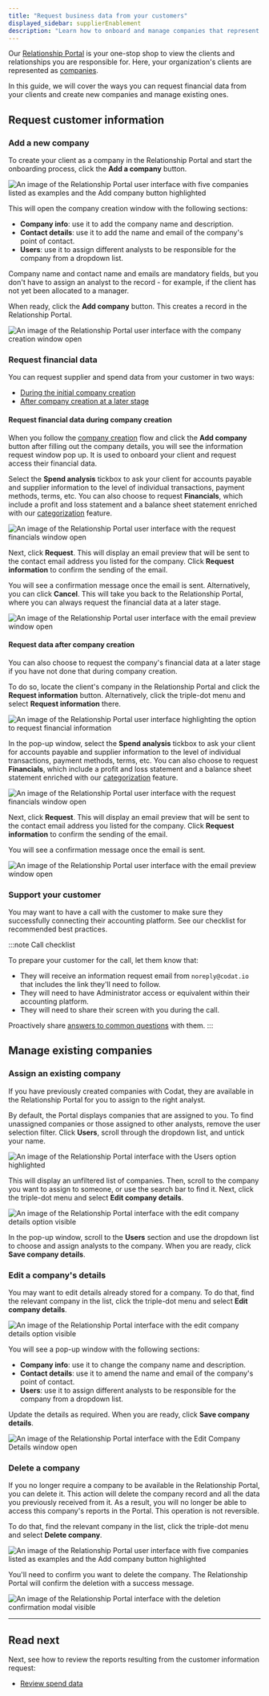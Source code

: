 ```yaml
---
title: "Request business data from your customers"
displayed_sidebar: supplierEnablement
description: "Learn how to onboard and manage companies that represent your customers"
---
```


Our [Relationship Portal](https://relationships.codat.io/) is your one-stop shop to view the clients and relationships you are responsible for. Here, your organization's clients are represented as [companies](../../terms/company). 

In this guide, we will cover the ways you can request financial data from your clients and create new companies and manage existing ones.

## Request customer information

### Add a new company

To create your client as a company in the Relationship Portal and start the onboarding process, click the **Add a company** button.  

![An image of the Relationship Portal user interface with five companies listed as examples and the Add company button highlighted](/img/supplier-enablement/0054-se-rm-portal-add-company.png)

This will open the company creation window with the following sections:

- **Company info**: use it to add the company name and description.
- **Contact details**: use it to add the name and email of the company's point of contact.
- **Users**: use it to assign different analysts to be responsible for the company from a dropdown list.

Company name and contact name and emails are mandatory fields, but you don't have to assign an analyst to the record - for example, if the client has not yet been allocated to a manager. 

When ready, click the **Add company** button. This creates a record in the Relationship Portal.

![An image of the Relationship Portal user interface with the company creation window open](/img/supplier-enablement/0062-se-rm-portal-create.png)

### Request financial data

You can request supplier and spend data from your customer in two ways:

- [During the initial company creation](#request-financial-data-during-company-creation)
- [After company creation at a later stage](#request-financial-data-after-company-creation)

#### Request financial data during company creation

When you follow the [company creation](/supplier-enablement/guides/manage-relationships#add-a-new-company) flow and click the **Add company** button after filling out the company details, you will see the information request window pop up. It is used to onboard your client and request access their financial data. 

Select the **Spend analysis** tickbox to ask your client for accounts payable and supplier information to the level of individual transactions, payment methods, terms, etc. You can also choose to request **Financials**, which include a profit and loss statement and a balance sheet statement enriched with our [categorization](/lending/features/financial-statements-overview#categorized-financial-accounts) feature.

![An image of the Relationship Portal user interface with the request financials window open](/img/supplier-enablement/0064-se-rm-portal-financials-request.png)

Next, click **Request**. This will display an email preview that will be sent to the contact email address you listed for the company. Click **Request information** to confirm the sending of the email. 

You will see a confirmation message once the email is sent. Alternatively, you can click **Cancel**. This will take you back to the Relationship Portal, where you can always request the financial data at a later stage.

![An image of the Relationship Portal user interface with the email preview window open](/img/supplier-enablement/0065-se-rm-portal-email-preview.png)

#### Request data after company creation

You can also choose to request the company's financial data at a later stage if you have not done that during company creation. 

To do so, locate the client's company in the Relationship Portal and click the **Request information** button. Alternatively, click the triple-dot menu and select **Request information** there.

![An image of the Relationship Portal user interface highlighting the option to request financial information](/img/supplier-enablement/0066-se-rm-portal-request-data.png)

In the pop-up window, select the **Spend analysis** tickbox to ask your client for accounts payable and supplier information to the level of individual transactions, payment methods, terms, etc. You can also choose to request **Financials**, which include a profit and loss statement and a balance sheet statement enriched with our [categorization](/lending/features/financial-statements-overview#categorized-financial-accounts) feature.

![An image of the Relationship Portal user interface with the request financials window open](/img/supplier-enablement/0064-se-rm-portal-financials-request.png)

Next, click **Request**. This will display an email preview that will be sent to the contact email address you listed for the company. Click **Request information** to confirm the sending of the email. 

You will see a confirmation message once the email is sent.

![An image of the Relationship Portal user interface with the email preview window open](/img/supplier-enablement/0065-se-rm-portal-email-preview.png)

### Support your customer

You may want to have a call with the customer to make sure they successfully connecting their accounting platform. See our checklist for recommended best practices.

:::note Call checklist

To prepare your customer for the call, let them know that:

- They will receive an information request email from `noreply@codat.io` that includes the link they'll need to follow.
- They will need to have Administrator access or equivalent within their accounting platform.
- They will need to share their screen with you during the call.

Proactively share [answers to common questions](/supplier-enablement/resources/customer-faqs) with them.
:::

## Manage existing companies

### Assign an existing company

If you have previously created companies with Codat, they are available in the Relationship Portal for you to assign to the right analyst. 

By default, the Portal displays companies that are assigned to you. To find unassigned companies or those assigned to other analysts, remove the user selection filter. Click **Users**, scroll through the dropdown list, and untick your name. 

![An image of the Relationship Portal interface with the Users option highlighted](/img/supplier-enablement/0061-se-rm-portal-user-list.png)

This will display an unfiltered list of companies. Then, scroll to the company you want to assign to someone, or use the search bar to find it. Next, click the triple-dot menu and select **Edit company details**. 

![An image of the Relationship Portal interface with the edit company details option visible](/img/supplier-enablement/0059-se-rm-portal-edit-menu.png)

In the pop-up window, scroll to the **Users** section and use the dropdown list to choose and assign analysts to the company. When you are ready, click **Save company details**. 

### Edit a company's details

You may want to edit details already stored for a company. To do that, find the relevant company in the list, click the triple-dot menu and select **Edit company details**. 

![An image of the Relationship Portal interface with the edit company details option visible](/img/supplier-enablement/0059-se-rm-portal-edit-menu.png)

You will see a pop-up window with the following sections:

- **Company info**: use it to change the company name and description.
- **Contact details**: use it to amend the name and email of the company's point of contact.
- **Users**: use it to assign different analysts to be responsible for the company from a dropdown list.

Update the details as required. When you are ready, click **Save company details**. 

![An image of the Relationship Portal interface with the Edit Company Details window open](/img/supplier-enablement/0060-se-rm-portal-edit-modal.png)

### Delete a company

If you no longer require a company to be available in the Relationship Portal, you can delete it. This action will delete the company record and all the data you previously received from it. As a result, you will no longer be able to access this company's reports in the Portal. This operation is not reversible.

To do that, find the relevant company in the list, click the triple-dot menu and select **Delete company**. 

![An image of the Relationship Portal user interface with five companies listed as examples and the Add company button highlighted](/img/supplier-enablement/0055-se-rm-portal-delete-company.png)

You'll need to confirm you want to delete the company. The Relationship Portal will confirm the deletion with a success message.

![An image of the Relationship Portal interface with the deletion confirmation modal visible](/img/supplier-enablement/0058-se-rm-portal-delete-confirmation.png)

---

## Read next

Next, see how to review the reports resulting from the customer information request:
- [Review spend data](/supplier-enablement/guides/analyze-spend)
